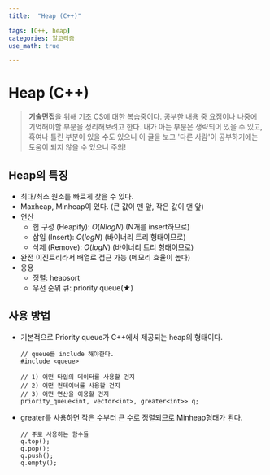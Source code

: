 ```yaml
---
title:	"Heap (C++)"

tags: [C++, heap]
categories: 알고리즘
use_math: true

---
```

# Heap (C++)

> **기술면접**을 위해 기초 CS에 대한 복습중이다.
공부한 내용 중 요점이나 나중에 기억해야할 부분을 정리해보려고 한다.
내가 아는 부분은 생략되어 있을 수 있고, 혹여나 틀린 부분이 있을 수도 있으니 이 글을 보고 '다른 사람'이 공부하기에는 도움이 되지 않을 수 있으니 주의!


## Heap의 특징
- 최대/최소 원소를 빠르게 찾을 수 있다.
- Maxheap, Minheap이 있다. (큰 값이 맨 앞, 작은 값이 맨 앞)
- 연산
	- 힙 구성 (Heapify): $O(NlogN)$ (N개를 insert하므로)
	- 삽입 (Insert): $O(logN)$ (바이너리 트리 형태이므로)
	- 삭제 (Remove): $O(logN)$ (바이너리 트리 형태이므로)
- 완전 이진트리라서 배열로 접근 가능 (메모리 효율이 높다)
- 응용
	- 정렬: heapsort
	- 우선 순위 큐: priority queue(★)

## 사용 방법
- 기본적으로 Priority queue가 C++에서 제공되는 heap의 형태이다.
	```
	// queue를 include 해야한다.
	#include <queue>
	
	// 1) 어떤 타입의 데이터를 사용할 건지
	// 2) 어떤 컨테이너를 사용할 건지
	// 3) 어떤 연산을 이용할 건지
	priority_queue<int, vector<int>, greater<int>> q;
	```
- greater를 사용하면 작은 수부터 큰 수로 정렬되므로 Minheap형태가 된다.
	```
	// 주로 사용하는 함수들
	q.top();
	q.pop();
	q.push();
	q.empty();
	```

